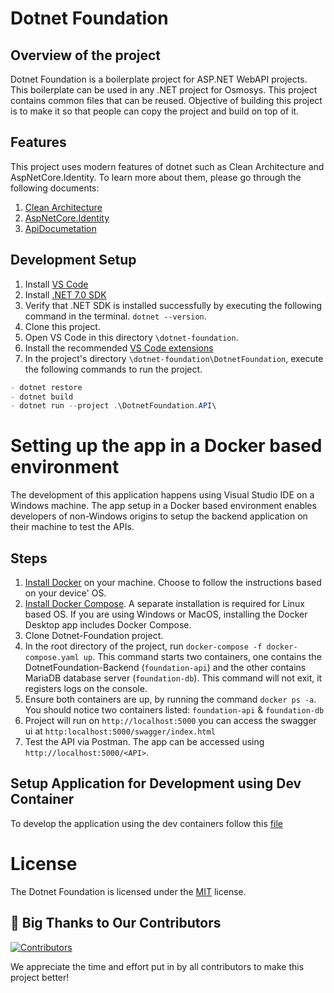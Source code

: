 # Dotnet Foundation

## Overview of the project

Dotnet Foundation is a boilerplate project for ASP.NET WebAPI projects. This boilerplate can be used in any .NET project for Osmosys. This project contains common files that can be reused. Objective of building this project is to make it so that people can copy the project and build on top of it.

## Features

This project uses modern features of dotnet such as Clean Architecture and AspNetCore.Identity. To learn more about them, please go through the following documents:

1. [Clean Architecture](./docs/clean-architecture.md)
2. [AspNetCore.Identity](./docs/aspnetcore-identity.md)
3. [ApiDocumetation](./docs/api-documentation.md)

## Development Setup

1. Install [VS Code](https://code.visualstudio.com/)
2. Install [.NET 7.0 SDK](https://dotnet.microsoft.com/en-us/download)
3. Verify that .NET SDK is installed successfully by executing the following command in the terminal. `dotnet --version`.
4. Clone this project.
5. Open VS Code in this directory `\dotnet-foundation`.
6. Install the recommended [VS Code extensions](https://imgur.com/XIh4IPI)
7. In the project's directory `\dotnet-foundation\DotnetFoundation`, execute the following commands to run the project.

```csharp
- dotnet restore
- dotnet build
- dotnet run --project .\DotnetFoundation.API\
```

# Setting up the app in a Docker based environment

The development of this application happens using Visual Studio IDE on a Windows machine. The app setup in a Docker based environment enables developers of non-Windows origins to setup the backend application on their machine to test the APIs.

## Steps

1. [Install Docker](https://docs.docker.com/engine/install/) on your machine. Choose to follow the instructions based on your device' OS.
2. [Install Docker Compose](https://docs.docker.com/compose/install/). A separate installation is required for Linux based OS. If you are using Windows or MacOS, installing the Docker Desktop app includes Docker Compose.
3. Clone Dotnet-Foundation project.
4. In the root directory of the project, run `docker-compose -f docker-compose.yaml up`. This command starts two containers, one contains the DotnetFoundation-Backend (`foundation-api`) and the other contains MariaDB database server (`foundation-db`). This command will not exit, it registers logs on the console.
5. Ensure both containers are up, by running the command `docker ps -a`. You should notice two containers listed: `foundation-api` & `foundation-db`
6. Project will run on `http://localhost:5000` you can access the swagger ui at `http:localhost:5000/swagger/index.html`
7. Test the API via Postman. The app can be accessed using `http://localhost:5000/<API>`.

## Setup Application for Development using Dev Container

To develop the application using the dev containers follow this [file](docs/docker.md)

# License

The Dotnet Foundation is licensed under the [MIT](https://github.com/OsmosysSoftware/dotnet-foundation/blob/main/LICENSE) license.

## 👏 Big Thanks to Our Contributors

<a href="https://github.com/OsmosysSoftware/dotnet-foundation/graphs/contributors">
  <img src="https://contrib.rocks/image?repo=OsmosysSoftware/dotnet-foundation" alt="Contributors" />
</a>

We appreciate the time and effort put in by all contributors to make this project better!
